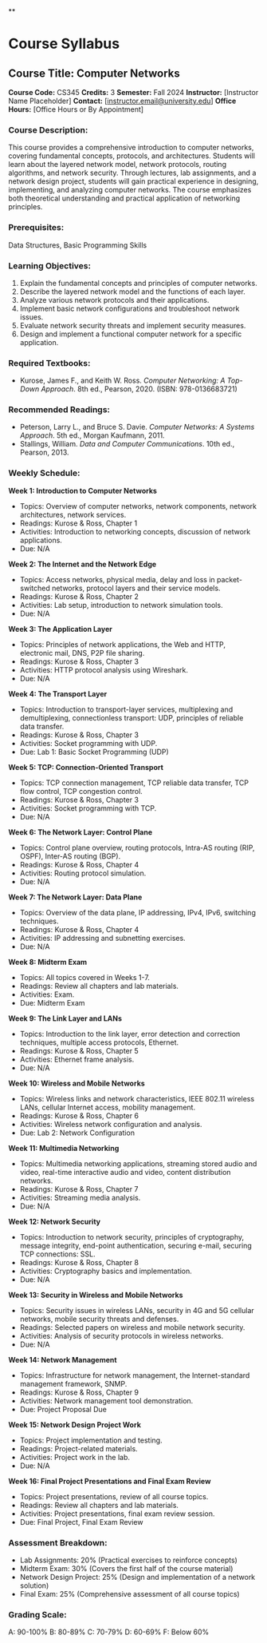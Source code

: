 **
# Course Syllabus
## Course Title: Computer Networks
**Course Code:** CS345
**Credits:** 3
**Semester:** Fall 2024
**Instructor:** [Instructor Name Placeholder]
**Contact:** [instructor.email@university.edu]
**Office Hours:** [Office Hours or By Appointment]

### Course Description:
This course provides a comprehensive introduction to computer networks, covering fundamental concepts, protocols, and architectures. Students will learn about the layered network model, network protocols, routing algorithms, and network security. Through lectures, lab assignments, and a network design project, students will gain practical experience in designing, implementing, and analyzing computer networks. The course emphasizes both theoretical understanding and practical application of networking principles.

### Prerequisites:
Data Structures, Basic Programming Skills

### Learning Objectives:
1.  Explain the fundamental concepts and principles of computer networks.
2.  Describe the layered network model and the functions of each layer.
3.  Analyze various network protocols and their applications.
4.  Implement basic network configurations and troubleshoot network issues.
5.  Evaluate network security threats and implement security measures.
6.  Design and implement a functional computer network for a specific application.

### Required Textbooks:
- Kurose, James F., and Keith W. Ross. *Computer Networking: A Top-Down Approach*. 8th ed., Pearson, 2020. (ISBN: 978-0136683721)

### Recommended Readings:
- Peterson, Larry L., and Bruce S. Davie. *Computer Networks: A Systems Approach*. 5th ed., Morgan Kaufmann, 2011.
- Stallings, William. *Data and Computer Communications*. 10th ed., Pearson, 2013.

### Weekly Schedule:
**Week 1: Introduction to Computer Networks**
- Topics: Overview of computer networks, network components, network architectures, network services.
- Readings: Kurose & Ross, Chapter 1
- Activities: Introduction to networking concepts, discussion of network applications.
- Due: N/A

**Week 2: The Internet and the Network Edge**
- Topics: Access networks, physical media, delay and loss in packet-switched networks, protocol layers and their service models.
- Readings: Kurose & Ross, Chapter 2
- Activities: Lab setup, introduction to network simulation tools.
- Due: N/A

**Week 3: The Application Layer**
- Topics: Principles of network applications, the Web and HTTP, electronic mail, DNS, P2P file sharing.
- Readings: Kurose & Ross, Chapter 3
- Activities: HTTP protocol analysis using Wireshark.
- Due: N/A

**Week 4: The Transport Layer**
- Topics: Introduction to transport-layer services, multiplexing and demultiplexing, connectionless transport: UDP, principles of reliable data transfer.
- Readings: Kurose & Ross, Chapter 3
- Activities: Socket programming with UDP.
- Due: Lab 1: Basic Socket Programming (UDP)

**Week 5: TCP: Connection-Oriented Transport**
- Topics: TCP connection management, TCP reliable data transfer, TCP flow control, TCP congestion control.
- Readings: Kurose & Ross, Chapter 3
- Activities: Socket programming with TCP.
- Due: N/A

**Week 6: The Network Layer: Control Plane**
- Topics: Control plane overview, routing protocols, Intra-AS routing (RIP, OSPF), Inter-AS routing (BGP).
- Readings: Kurose & Ross, Chapter 4
- Activities: Routing protocol simulation.
- Due: N/A

**Week 7: The Network Layer: Data Plane**
- Topics: Overview of the data plane, IP addressing, IPv4, IPv6, switching techniques.
- Readings: Kurose & Ross, Chapter 4
- Activities: IP addressing and subnetting exercises.
- Due: N/A

**Week 8: Midterm Exam**
- Topics: All topics covered in Weeks 1-7.
- Readings: Review all chapters and lab materials.
- Activities: Exam.
- Due: Midterm Exam

**Week 9: The Link Layer and LANs**
- Topics: Introduction to the link layer, error detection and correction techniques, multiple access protocols, Ethernet.
- Readings: Kurose & Ross, Chapter 5
- Activities: Ethernet frame analysis.
- Due: N/A

**Week 10: Wireless and Mobile Networks**
- Topics: Wireless links and network characteristics, IEEE 802.11 wireless LANs, cellular Internet access, mobility management.
- Readings: Kurose & Ross, Chapter 6
- Activities: Wireless network configuration and analysis.
- Due: Lab 2: Network Configuration

**Week 11: Multimedia Networking**
- Topics: Multimedia networking applications, streaming stored audio and video, real-time interactive audio and video, content distribution networks.
- Readings: Kurose & Ross, Chapter 7
- Activities: Streaming media analysis.
- Due: N/A

**Week 12: Network Security**
- Topics: Introduction to network security, principles of cryptography, message integrity, end-point authentication, securing e-mail, securing TCP connections: SSL.
- Readings: Kurose & Ross, Chapter 8
- Activities: Cryptography basics and implementation.
- Due: N/A

**Week 13: Security in Wireless and Mobile Networks**
- Topics: Security issues in wireless LANs, security in 4G and 5G cellular networks, mobile security threats and defenses.
- Readings: Selected papers on wireless and mobile network security.
- Activities: Analysis of security protocols in wireless networks.
- Due: N/A

**Week 14: Network Management**
- Topics: Infrastructure for network management, the Internet-standard management framework, SNMP.
- Readings: Kurose & Ross, Chapter 9
- Activities: Network management tool demonstration.
- Due: Project Proposal Due

**Week 15: Network Design Project Work**
- Topics: Project implementation and testing.
- Readings: Project-related materials.
- Activities: Project work in the lab.
- Due: N/A

**Week 16: Final Project Presentations and Final Exam Review**
- Topics: Project presentations, review of all course topics.
- Readings: Review all chapters and lab materials.
- Activities: Project presentations, final exam review session.
- Due: Final Project, Final Exam Review

### Assessment Breakdown:
- Lab Assignments: 20% (Practical exercises to reinforce concepts)
- Midterm Exam: 30% (Covers the first half of the course material)
- Network Design Project: 25% (Design and implementation of a network solution)
- Final Exam: 25% (Comprehensive assessment of all course topics)

### Grading Scale:
A: 90-100%
B: 80-89%
C: 70-79%
D: 60-69%
F: Below 60%
